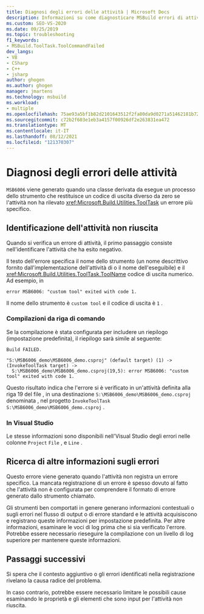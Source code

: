 ```yaml
---
title: Diagnosi degli errori delle attività | Microsoft Docs
description: Informazioni su come diagnosticare MSBuild errori di attività identificando l'attività non riuscita, il nome dello strumento e altre informazioni.
ms.custom: SEO-VS-2020
ms.date: 09/25/2019
ms.topic: troubleshooting
f1_keywords:
- MSBuild.ToolTask.ToolCommandFailed
dev_langs:
- VB
- CSharp
- C++
- jsharp
author: ghogen
ms.author: ghogen
manager: jmartens
ms.technology: msbuild
ms.workload:
- multiple
ms.openlocfilehash: 75ae93a5bf1b82d2101643512f2fa80da9d0271a51462181b7260c3652abdeed
ms.sourcegitcommit: c72b2f603e1eb3a4157f00926df2e263831ea472
ms.translationtype: MT
ms.contentlocale: it-IT
ms.lasthandoff: 08/12/2021
ms.locfileid: "121370307"
---
```

# <a name="diagnosing-task-failures"></a>Diagnosi degli errori delle attività

`MSB6006` viene generato quando una classe derivata da esegue un processo dello strumento che restituisce un codice di uscita diverso da zero se l'attività non ha rilevato <xref:Microsoft.Build.Utilities.ToolTask> un errore più specifico.

## <a name="identifying-the-failing-task"></a>Identificazione dell'attività non riuscita

Quando si verifica un errore di attività, il primo passaggio consiste nell'identificare l'attività che ha esito negativo.

Il testo dell'errore specifica il nome dello strumento (un nome descrittivo fornito dall'implementazione dell'attività di o il nome dell'eseguibile) e il <xref:Microsoft.Build.Utilities.ToolTask.ToolName> codice di uscita numerico. Ad esempio, in

```text
error MSB6006: "custom tool" exited with code 1.
```

Il nome dello strumento è `custom tool` e il codice di uscita è `1` .

### <a name="command-line-builds"></a>Compilazioni da riga di comando

Se la compilazione è stata configurata per includere un riepilogo (impostazione predefinita), il riepilogo sarà simile al seguente:

```text
Build FAILED.

"S:\MSB6006_demo\MSB6006_demo.csproj" (default target) (1) ->
(InvokeToolTask target) ->
  S:\MSB6006_demo\MSB6006_demo.csproj(19,5): error MSB6006: "custom tool" exited with code 1.
```

Questo risultato indica che l'errore si è verificato in un'attività definita alla riga 19 del file , in una destinazione `S:\MSB6006_demo\MSB6006_demo.csproj` denominata , nel progetto `InvokeToolTask` `S:\MSB6006_demo\MSB6006_demo.csproj` .

### <a name="in-visual-studio"></a>In Visual Studio

Le stesse informazioni sono disponibili nell'Visual Studio degli errori nelle colonne `Project` `File` , e `Line` .

## <a name="finding-more-failure-information"></a>Ricerca di altre informazioni sugli errori

Questo errore viene generato quando l'attività non registra un errore specifico. La mancata registrazione di un errore è spesso dovuto al fatto che l'attività non è configurata per comprendere il formato di errore generato dallo strumento chiamato.

Gli strumenti ben comportati in genere generano informazioni contestuali o sugli errori nel flusso di output o di errore standard e le attività acquisiscono e registrano queste informazioni per impostazione predefinita. Per altre informazioni, esaminare le voci di log prima che si sia verificato l'errore. Potrebbe essere necessario rieseguire la compilazione con un livello di log superiore per mantenere queste informazioni.

## <a name="next-steps"></a>Passaggi successivi

Si spera che il contesto aggiuntivo o gli errori identificati nella registrazione rivelano la causa radice del problema.

In caso contrario, potrebbe essere necessario limitare le possibili cause esaminando le proprietà e gli elementi che sono input per l'attività non riuscita.
